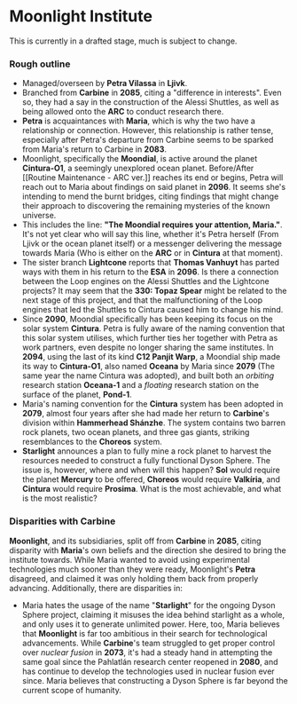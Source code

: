 # Moonlight Institute
This is currently in a drafted stage, much is subject to change.
### Rough outline
- Managed/overseen by **Petra Vilassa** in **Ljivk**.
- Branched from **Carbine** in **2085**, citing a "difference in interests". Even so, they had a say in the construction of the Alessi Shuttles, as well as being allowed onto the **ARC** to conduct research there.
- **Petra** is acquaintances with **Maria**, which is why the two have a relationship or connection. However, this relationship is rather tense, especially after Petra's departure from Carbine seems to be sparked from Maria's return to Carbine in **2083**. 
- Moonlight, specifically the **Moondial**, is active around the planet **Cintura-O1**, a seemingly unexplored ocean planet. Before/After [[Routine Maintenance - ARC ver.]] reaches its end or begins, Petra will reach out to Maria about findings on said planet in **2096**. It seems she's intending to mend the burnt bridges, citing findings that might change their approach to discovering the remaining mysteries of the known universe. 
- This includes the line: **"The Moondial requires your attention, Maria."**. It's not yet clear who will say this line, whether it's Petra herself (From Ljivk or the ocean planet itself) or a messenger delivering the message towards Maria (Who is either on the **ARC** or in **Cintura** at that moment).
- The sister branch **Lightcone** reports that **Thomas Vanhuyt** has parted ways with them in his return to the **ESA** in **2096**. Is there a connection between the Loop engines on the Alessi Shuttles and the Lightcone projects? It may seem that the **330: Topaz Spear** might be related to the next stage of this project, and that the malfunctioning of the Loop engines that led the Shuttles to Cintura caused him to change his mind.
- Since **2090**, Moondial specifically has been keeping its focus on the solar system **Cintura**. Petra is fully aware of the naming convention that this solar system utilises, which further ties her together with Petra as work partners, even despite no longer sharing the same institutes. In **2094**, using the last of its kind **C12 Panjit Warp**, a Moondial ship made its way to **Cintura-O1**, also named **Oceana** by Maria since **2079** (The same year the name Cintura was adopted), and built both an *orbiting* research station **Oceana-1** and a *floating* research station on the surface of the planet, **Pond-1**.
- Maria's naming convention for the **Cintura** system has been adopted in **2079**, almost four years after she had made her return to **Carbine**'s division within **Hammerhead Shánzhe**. The system contains two barren rock planets, two ocean planets, and three gas giants, striking resemblances to the **Choreos** system. 
- **Starlight** announces a plan to fully mine a rock planet to harvest the resources needed to construct a fully functional Dyson Sphere. The issue is, however, where and when will this happen? **Sol** would require the planet **Mercury** to be offered, **Choreos** would require **Valkíria**, and **Cintura** would require **Prosima**. What is the most achievable, and what is the most realistic? 

### Disparities with Carbine
**Moonlight**, and its subsidiaries, split off from **Carbine** in **2085**, citing disparity with **Maria**'s own beliefs and the direction she desired to bring the institute towards. While Maria wanted to avoid using experimental technologies much sooner than they were ready, Moonlight's **Petra** disagreed, and claimed it was only holding them back from properly advancing. Additionally, there are disparities in:
- Maria hates the usage of the name "**Starlight**" for the ongoing Dyson Sphere project, claiming it misuses the idea behind starlight as a whole, and only uses it to generate unlimited power. Here, too, Maria believes that **Moonlight** is far too ambitious in their search for technological advancements. While **Carbine**'s team struggled to get proper control over *nuclear fusion* in **2073**, it's had a steady hand in attempting the same goal since the Pahlatlán research center reopened in **2080**, and has continue to develop the technologies used in nuclear fusion ever since. Maria believes that constructing a Dyson Sphere is far beyond the current scope of humanity.
